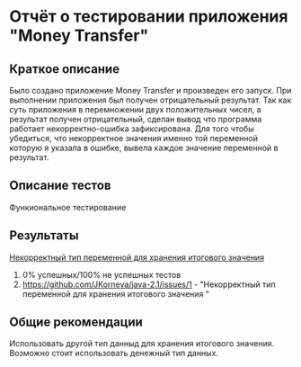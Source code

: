 # Отчёт о тестировании приложения "Money Transfer"

## Краткое описание

Было создано приложение Money Transfer и произведен его запуск. При выполнении приложения был получен отрицательный результат. Так как суть приложения в перемножении двух 
положительных чисел, а результат получен отрицательный, сделан вывод что программа работает некорректно-ошибка зафиксирована.
Для того чтобы убедиться, что некорректное значения именно той переменной которую я указала в ошибке, вывела каждое значение переменной в результат. 

## Описание тестов

Функиональное тестирование

## Результаты
 [Некорректный тип переменной для хранения итогового значения](https://github.com/JKorneva/java-2.1/issues/1)

1. 0% успешных/100% не успешных тестов
2. https://github.com/JKorneva/java-2.1/issues/1 - "Некорректный тип переменной для хранения итогового значения "

## Общие рекомендации

Использовать другой тип данныд для хранения итогового значения. Возможно стоит использовать денежный тип данных.
